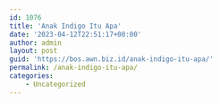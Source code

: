 ```yaml
---
id: 1076
title: 'Anak Indigo Itu Apa'
date: '2023-04-12T22:51:17+00:00'
author: admin
layout: post
guid: 'https://bos.awn.biz.id/anak-indigo-itu-apa/'
permalink: /anak-indigo-itu-apa/
categories:
    - Uncategorized
---
```


